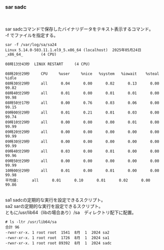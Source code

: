<h3>sar sadc</h3><br><br>
sar sadcコマンドで保存したバイナリデータをテキスト表示するコマンド。<br>
-f でファイルを指定する。<br>

```
sar -f /var/log/sa/sa24
Linux 5.14.0-503.11.1.el9_5.x86_64 (localhost)  2025年05月24日  _x86_64_        (4 CPU)

08時13分43秒  LINUX RESTART     (4 CPU)

08時20分29秒     CPU     %user     %nice   %system   %iowait    %steal     %idle
08時30分29秒     all      0.04      0.00      0.02      0.13      0.00     99.82
08時40分29秒     all      0.01      0.00      0.01      0.01      0.00     99.98
08時50分17秒     all      0.00      0.76      0.03      0.06      0.00     99.15
09時00分29秒     all      0.01      0.21      0.01      0.03      0.00     99.74
09時10分29秒     all      0.00      0.00      0.00      0.01      0.00     99.99
09時20分29秒     all      0.00      0.00      0.00      0.00      0.00     99.99
09時30分29秒     all      0.00      0.00      0.00      0.00      0.00     99.99
09時40分29秒     all      0.03      0.00      0.01      0.00      0.00     99.96
09時50分29秒     all      0.00      0.00      0.00      0.00      0.00     99.99
10時00分29秒     all      0.01      0.00      0.01      0.00      0.00     99.98
平均値:      all      0.01      0.10      0.01      0.02      0.00     99.86
```

<br>
sa1 sadcの定期的な実行を設定できるスクリプト。<br>
sa2 sarの定期的な実行を設定できるスクリプト。<br>
ともに/usr/lib64（libの場合あり）/sa　ディレクトリ配下に配置。<br>

```
# ls -ltr /usr/lib64/sa
合計 96
-rwxr-xr-x. 1 root root  1541  8月  1  2024 sa2
-rwxr-xr-x. 1 root root  1726  8月  1  2024 sa1
-rwxr-xr-x. 1 root root 89392  8月  1  2024 sadc
```

<br>